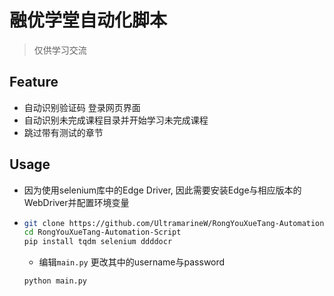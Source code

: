 # 融优学堂自动化脚本

>   仅供学习交流

## Feature

-   自动识别验证码 登录网页界面
-   自动识别未完成课程目录并开始学习未完成课程
-   跳过带有测试的章节

## Usage

-   因为使用selenium库中的Edge Driver, 因此需要安装Edge与相应版本的WebDriver并配置环境变量

-   ```bash
    git clone https://github.com/UltramarineW/RongYouXueTang-Automation-Script.git
    cd RongYouXueTang-Automation-Script
    pip install tqdm selenium ddddocr
    ```

    -   编辑`main.py` 更改其中的username与password

    ```bash
    python main.py
    ```

    

    

